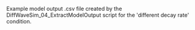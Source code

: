 Example model output .csv file created by the DiffWaveSim_04_ExtractModelOutput script for the 'different decay rate' condition.
